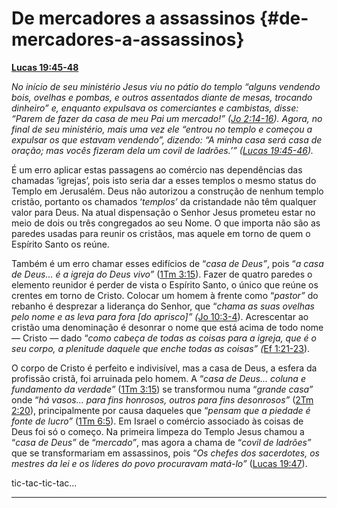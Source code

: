 # De mercadores a assassinos {#de-mercadores-a-assassinos}

[**Lucas 19:45-48**](http://bibliaonline.com.br/acf/lc/19/45-48)

_No início de seu ministério Jesus viu no pátio do templo “alguns vendendo bois, ovelhas e pombas, e outros assentados diante de mesas, trocando dinheiro” e, enquanto expulsava os comerciantes e cambistas, disse: “Parem de fazer da casa de meu Pai um mercado!” (_[_Jo 2:14-16_](http://bibliaonline.com.br/acf/jo/2/14-16)_). Agora, no final de seu ministério, mais uma vez ele “entrou no templo e começou a expulsar os que estavam vendendo”, dizendo: “A minha casa será casa de oração; mas vocês fizeram dela um covil de ladrões.’” (_[_Lucas 19:45-46_](http://bibliaonline.com.br/acf/lc/19/45-46)_)._

É um erro aplicar estas passagens ao comércio nas dependências das chamadas ‘igrejas’, pois isto seria dar a esses templos o mesmo status do Templo em Jerusalém. Deus não autorizou a construção de nenhum templo cristão, portanto os chamados ‘_templos’_ da cristandade não têm qualquer valor para Deus. Na atual dispensação o Senhor Jesus prometeu estar no meio de dois ou três congregados ao seu Nome. O que importa não são as paredes usadas para reunir os cristãos, mas aquele em torno de quem o Espírito Santo os reúne.

Também é um erro chamar esses edifícios de “_casa de Deus”_, pois “_a casa de Deus... é a igreja do Deus vivo”_ ([1Tm 3:15](http://bibliaonline.com.br/acf/1tm/3/15)). Fazer de quatro paredes o elemento reunidor é perder de vista o Espírito Santo, o único que reúne os crentes em torno de Cristo. Colocar um homem à frente como “_pastor”_ do rebanho é desprezar a liderança do Senhor, que “_chama as suas ovelhas pelo nome e as leva para fora [do aprisco]” (_[Jo 10:3-4](http://bibliaonline.com.br/acf/jo/10/3-4)). Acrescentar ao cristão uma denominação é desonrar o nome que está acima de todo nome — Cristo — dado “_como cabeça de todas as coisas para a igreja, que é o seu corpo, a plenitude daquele que enche todas as coisas” (_[Ef 1:21-23](http://bibliaonline.com.br/acf/ef/1/21-23)).

O corpo de Cristo é perfeito e indivisível, mas a casa de Deus, a esfera da profissão cristã, foi arruinada pelo homem. A “_casa de Deus... coluna e fundamento da verdade”_ ([1Tm 3:15](http://bibliaonline.com.br/acf/1tm/3/15)) se transformou numa “_grande casa”_ onde “_há vasos... para fins honrosos, outros para fins desonrosos”_ ([2Tm 2:20](http://bibliaonline.com.br/acf/2tm/2/20)), principalmente por causa daqueles que “_pensam que a piedade é fonte de_ _lucro”_ ([1Tm 6:5](http://bibliaonline.com.br/acf/1tm/6/5)). Em Israel o comércio associado às coisas de Deus foi só o começo. Na primeira limpeza do Templo Jesus chamou a “_casa de Deus”_ de “_mercado”_, mas agora a chama de “_covil de ladrões”_ que se transformariam em assassinos, pois “_Os chefes dos sacerdotes, os mestres da lei e os líderes do povo procuravam matá-lo”_ ([Lucas 19:47](http://bibliaonline.com.br/acf/lc/19/47)).

tic-tac-tic-tac...

*****